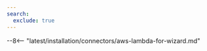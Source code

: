 ```yaml
---
search:
  exclude: true
---
```


<meta name="robots" content="noindex, noarchive, nofollow">

--8<-- "latest/installation/connectors/aws-lambda-for-wizard.md"
